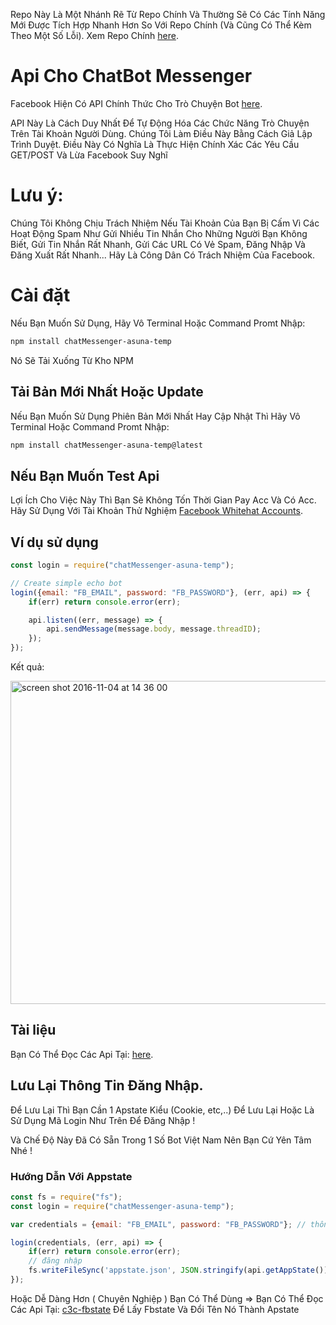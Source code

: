 Repo Này Là Một Nhánh Rẽ Từ Repo Chính Và Thường Sẽ Có Các Tính Năng Mới Được Tích Hợp Nhanh Hơn So Với Repo Chính (Và Cũng Có Thể Kèm Theo Một Số Lỗi).
Xem Repo Chính [here](https://github.com/Schmavery/facebook-chat-api).
# Api Cho ChatBot Messenger
Facebook Hiện Có API Chính Thức Cho Trò Chuyện Bot [here](https://developers.facebook.com/docs/messenger-platform).

API Này Là Cách Duy Nhất Để Tự Động Hóa Các Chức Năng Trò Chuyện Trên Tài Khoản Người Dùng. Chúng Tôi Làm Điều Này Bằng Cách Giả Lập Trình Duyệt. Điều Này Có Nghĩa Là Thực Hiện Chính Xác Các Yêu Cầu GET/POST Và Lừa Facebook Suy Nghĩ 

# Lưu ý:
 Chúng Tôi Không Chịu Trách Nhiệm Nếu Tài Khoản Của Bạn Bị Cấm Vì Các Hoạt Động Spam Như Gửi Nhiều Tin Nhắn Cho Những Người Bạn Không Biết, Gửi Tin Nhắn Rất Nhanh, Gửi Các URL Có Vẻ Spam, Đăng Nhập Và Đăng Xuất Rất Nhanh... Hãy Là Công Dân Có Trách Nhiệm Của Facebook. 
# Cài đặt
Nếu Bạn Muốn Sử Dụng, Hãy Vô Terminal Hoặc Command Promt Nhập:
```bash
npm install chatMessenger-asuna-temp      
```
Nó Sẽ Tải Xuống Từ Kho NPM

## Tải Bản Mới Nhất Hoặc Update
Nếu Bạn Muốn Sử Dụng Phiên Bản Mới Nhất Hay Cập Nhật Thì Hãy Vô Terminal Hoặc Command Promt Nhập:
```bash
npm install chatMessenger-asuna-temp@latest
```

## Nếu Bạn Muốn Test Api
Lợi Ích Cho Việc Này Thì Bạn Sẽ Không Tốn Thời Gian Pay Acc Và Có Acc. Hãy Sử Dụng Với Tài Khoản Thử Nghiệm [Facebook Whitehat Accounts](https://www.facebook.com/whitehat/accounts/).

## Ví dụ sử dụng
```javascript
const login = require("chatMessenger-asuna-temp");

// Create simple echo bot
login({email: "FB_EMAIL", password: "FB_PASSWORD"}, (err, api) => {
    if(err) return console.error(err);

    api.listen((err, message) => {
        api.sendMessage(message.body, message.threadID);
    });
});
```

Kết quả:

<img width="517" alt="screen shot 2016-11-04 at 14 36 00" src="https://cloud.githubusercontent.com/assets/4534692/20023545/f8c24130-a29d-11e6-9ef7-47568bdbc1f2.png">


## Tài liệu

Bạn Có Thể Đọc Các Api Tại: [here](DOCS.md).

## Lưu Lại Thông Tin Đăng Nhập.
Để Lưu Lại Thì Bạn Cần 1 Apstate Kiểu (Cookie, etc,..) Để Lưu Lại Hoặc Là Sử Dụng Mã Login Như Trên Để Đăng Nhập !

Và Chế Độ Này Đã Có Sẵn Trong 1 Số Bot Việt Nam Nên Bạn Cứ Yên Tâm Nhé !

### Hướng Dẫn Với Appstate
```javascript
const fs = require("fs");
const login = require("chatMessenger-asuna-temp");

var credentials = {email: "FB_EMAIL", password: "FB_PASSWORD"}; // thông tin tk

login(credentials, (err, api) => {
    if(err) return console.error(err);
    // đăng nhập
    fs.writeFileSync('appstate.json', JSON.stringify(api.getAppState())); //tạo appstate
});
```
Hoặc Dễ Dàng Hơn ( Chuyên Nghiệp ) Bạn Có Thể Dùng => Bạn Có Thể Đọc Các Api Tại: [c3c-fbstate](https://github.com/c3cbot/c3c-fbstate) Để Lấy Fbstate Và Đổi Tên Nó Thành Apstate 

